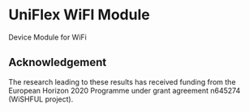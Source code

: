 UniFlex WiFI Module
============================

Device Module for WiFi 

## Acknowledgement

The research leading to these results has received funding from the European
Horizon 2020 Programme under grant agreement n645274 (WiSHFUL project).
